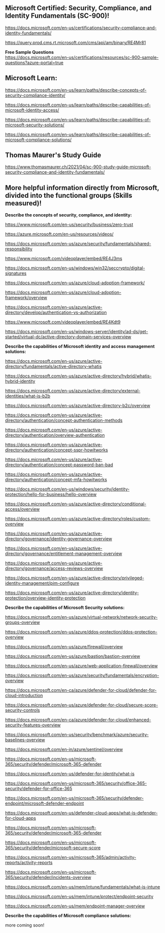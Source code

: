 Microsoft Certified: Security, Compliance, and Identity Fundamentals (SC-900)!
-----------------

https://docs.microsoft.com/en-us/certifications/security-compliance-and-identity-fundamentals/

https://query.prod.cms.rt.microsoft.com/cms/api/am/binary/RE4Mr81

**Free Sample Questions**   
https://docs.microsoft.com/en-us/certifications/resources/sc-900-sample-questions?azure-portal=true

Microsoft Learn:
----------------

https://docs.microsoft.com/en-us/learn/paths/describe-concepts-of-security-compliance-identity/

https://docs.microsoft.com/en-us/learn/paths/describe-capabilities-of-microsoft-identity-access/

https://docs.microsoft.com/en-us/learn/paths/describe-capabilities-of-microsoft-security-solutions/

https://docs.microsoft.com/en-us/learn/paths/describe-capabilities-of-microsoft-compliance-solutions/

Thomas Maurer's Study Guide
---------------

https://www.thomasmaurer.ch/2021/04/sc-900-study-guide-microsoft-security-compliance-and-identity-fundamentals/

More helpful information directly from Microsoft, divided into the functional groups (Skills measured)!
---------------

**Describe the concepts of security, compliance, and identity:**

https://www.microsoft.com/en-us/security/business/zero-trust

https://azure.microsoft.com/en-us/resources/videos/

https://docs.microsoft.com/en-us/azure/security/fundamentals/shared-responsibility

https://www.microsoft.com/videoplayer/embed/RE4J3ms

https://docs.microsoft.com/en-us/windows/win32/seccrypto/digital-signatures

https://docs.microsoft.com/en-us/azure/cloud-adoption-framework/

https://docs.microsoft.com/en-us/azure/cloud-adoption-framework/overview

https://docs.microsoft.com/en-us/azure/active-directory/develop/authentication-vs-authorization

https://www.microsoft.com/videoplayer/embed/RE4Kdt9

https://docs.microsoft.com/en-us/windows-server/identity/ad-ds/get-started/virtual-dc/active-directory-domain-services-overview

**Describe the capabilities of Microsoft identity and access management solutions:**

https://docs.microsoft.com/en-us/azure/active-directory/fundamentals/active-directory-whatis

https://docs.microsoft.com/en-us/azure/active-directory/hybrid/whatis-hybrid-identity

https://docs.microsoft.com/en-us/azure/active-directory/external-identities/what-is-b2b

https://docs.microsoft.com/en-us/azure/active-directory-b2c/overview

https://docs.microsoft.com/en-us/azure/active-directory/authentication/concept-authentication-methods

https://docs.microsoft.com/en-us/azure/active-directory/authentication/overview-authentication

https://docs.microsoft.com/en-us/azure/active-directory/authentication/concept-sspr-howitworks

https://docs.microsoft.com/en-us/azure/active-directory/authentication/concept-password-ban-bad

https://docs.microsoft.com/en-us/azure/active-directory/authentication/concept-mfa-howitworks

https://docs.microsoft.com/en-us/windows/security/identity-protection/hello-for-business/hello-overview

https://docs.microsoft.com/en-us/azure/active-directory/conditional-access/overview

https://docs.microsoft.com/en-us/azure/active-directory/roles/custom-overview

https://docs.microsoft.com/en-us/azure/active-directory/governance/identity-governance-overview

https://docs.microsoft.com/en-us/azure/active-directory/governance/entitlement-management-overview

https://docs.microsoft.com/en-us/azure/active-directory/governance/access-reviews-overview

https://docs.microsoft.com/en-us/azure/active-directory/privileged-identity-management/pim-configure

https://docs.microsoft.com/en-us/azure/active-directory/identity-protection/overview-identity-protection

**Describe the capabilities of Microsoft Security solutions:**

https://docs.microsoft.com/en-us/azure/virtual-network/network-security-groups-overview

https://docs.microsoft.com/en-us/azure/ddos-protection/ddos-protection-overview

https://docs.microsoft.com/en-us/azure/firewall/overview

https://docs.microsoft.com/en-us/azure/bastion/bastion-overview

https://docs.microsoft.com/en-us/azure/web-application-firewall/overview

https://docs.microsoft.com/en-us/azure/security/fundamentals/encryption-overview

https://docs.microsoft.com/en-ca/azure/defender-for-cloud/defender-for-cloud-introduction

https://docs.microsoft.com/en-us/azure/defender-for-cloud/secure-score-security-controls

https://docs.microsoft.com/en-ca/azure/defender-for-cloud/enhanced-security-features-overview

https://docs.microsoft.com/en-us/security/benchmark/azure/security-baselines-overview

https://docs.microsoft.com/en-in/azure/sentinel/overview

https://docs.microsoft.com/en-us/microsoft-365/security/defender/microsoft-365-defender

https://docs.microsoft.com/en-us/defender-for-identity/what-is

https://docs.microsoft.com/en-us/microsoft-365/security/office-365-security/defender-for-office-365

https://docs.microsoft.com/en-us/microsoft-365/security/defender-endpoint/microsoft-defender-endpoint

https://docs.microsoft.com/en-us/defender-cloud-apps/what-is-defender-for-cloud-apps

https://docs.microsoft.com/en-us/microsoft-365/security/defender/microsoft-365-defender

https://docs.microsoft.com/en-us/microsoft-365/security/defender/microsoft-secure-score

https://docs.microsoft.com/en-us/microsoft-365/admin/activity-reports/activity-reports

https://docs.microsoft.com/en-us/microsoft-365/security/defender/incidents-overview

https://docs.microsoft.com/en-us/mem/intune/fundamentals/what-is-intune

https://docs.microsoft.com/en-us/mem/intune/protect/endpoint-security

https://docs.microsoft.com/en-us/mem/endpoint-manager-overview

**Describe the capabilities of Microsoft compliance solutions:**

more coming soon!
